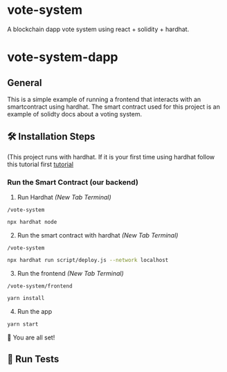 # vote-system
A blockchain dapp vote system using react + solidity + hardhat.

# vote-system-dapp


## General

This is a simple example of running a frontend that interacts with an smartcontract using hardhat. The smart contract used for this project is an example of solidty docs about a voting system.


## 🛠️ Installation Steps

(This project runs with hardhat. If it is your first time using hardhat follow this tutorial first [tutorial](https://hardhat.org/tutorial/setting-up-the-environment.html#macos)

### Run the Smart Contract (our backend)

1. Run Hardhat *(New Tab Terminal)*

`/vote-system`

```bash
npx hardhat node
```

2. Run the smart contract with hardhat *(New Tab Terminal)*

`/vote-system`

```bash
npx hardhat run script/deploy.js --network localhost
```

3. Run the frontend *(New Tab Terminal)*

`/vote-system/frontend`

```bash
yarn install
```

4. Run the app

```bash
yarn start
```

🌟 You are all set!

## 🧪 Run Tests
